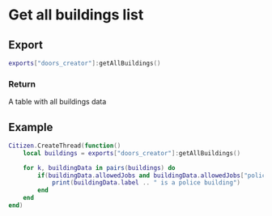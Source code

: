 # Get all buildings list

## Export
```lua
exports["doors_creator"]:getAllBuildings()
```

### Return
A table with all buildings data

## Example
```lua
Citizen.CreateThread(function() 
    local buildings = exports["doors_creator"]:getAllBuildings()

    for k, buildingData in pairs(buildings) do            
        if(buildingData.allowedJobs and buildingData.allowedJobs["police"]) then
            print(buildingData.label .. " is a police building")
        end
    end
end)
```